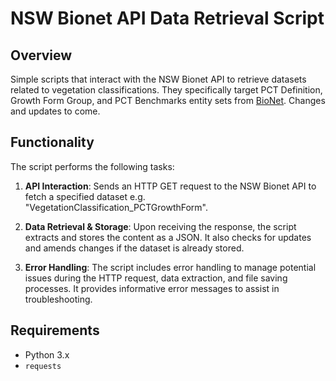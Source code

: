 # NSW Bionet API Data Retrieval Script

## Overview

Simple scripts that interact with the NSW Bionet API to retrieve datasets related to vegetation classifications. They specifically target PCT Definition, Growth Form Group, and PCT Benchmarks entity sets from [BioNet](https://data.bionet.nsw.gov.au/biosvcapp/odata). Changes and updates to come.

## Functionality

The script performs the following tasks:

1. **API Interaction**: Sends an HTTP GET request to the NSW Bionet API to fetch a specified dataset e.g.  "VegetationClassification_PCTGrowthForm".

3. **Data Retrieval & Storage**: Upon receiving the response, the script extracts and stores the content as a JSON. It also checks for updates and amends changes if the dataset is already stored. 

3. **Error Handling**: The script includes error handling to manage potential issues during the HTTP request, data extraction, and file saving processes. It provides informative error messages to assist in troubleshooting.

## Requirements

- Python 3.x
- `requests` 
